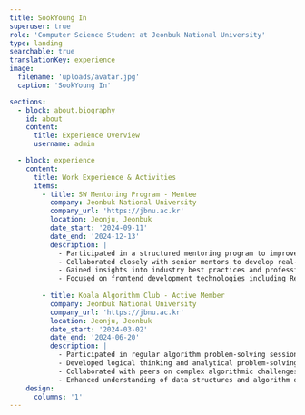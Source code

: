 ```yaml
---
title: SookYoung In
superuser: true
role: 'Computer Science Student at Jeonbuk National University'
type: landing
searchable: true
translationKey: experience
image:
  filename: 'uploads/avatar.jpg'
  caption: 'SookYoung In'

sections:
  - block: about.biography
    id: about
    content:
      title: Experience Overview
      username: admin

  - block: experience
    content:
      title: Work Experience & Activities
      items:
        - title: SW Mentoring Program - Mentee
          company: Jeonbuk National University
          company_url: 'https://jbnu.ac.kr'
          location: Jeonju, Jeonbuk
          date_start: '2024-09-11'
          date_end: '2024-12-13'
          description: |
            - Participated in a structured mentoring program to improve practical skills
            - Collaborated closely with senior mentors to develop real-world programming abilities
            - Gained insights into industry best practices and professional development strategies
            - Focused on frontend development technologies including React and TypeScript
        
        - title: Koala Algorithm Club - Active Member
          company: Jeonbuk National University
          company_url: 'https://jbnu.ac.kr'
          location: Jeonju, Jeonbuk
          date_start: '2024-03-02'
          date_end: '2024-06-20'
          description: |
            - Participated in regular algorithm problem-solving sessions and contests
            - Developed logical thinking and analytical problem-solving skills
            - Collaborated with peers on complex algorithmic challenges
            - Enhanced understanding of data structures and algorithm optimization techniques
    design:
      columns: '1'
---
```

